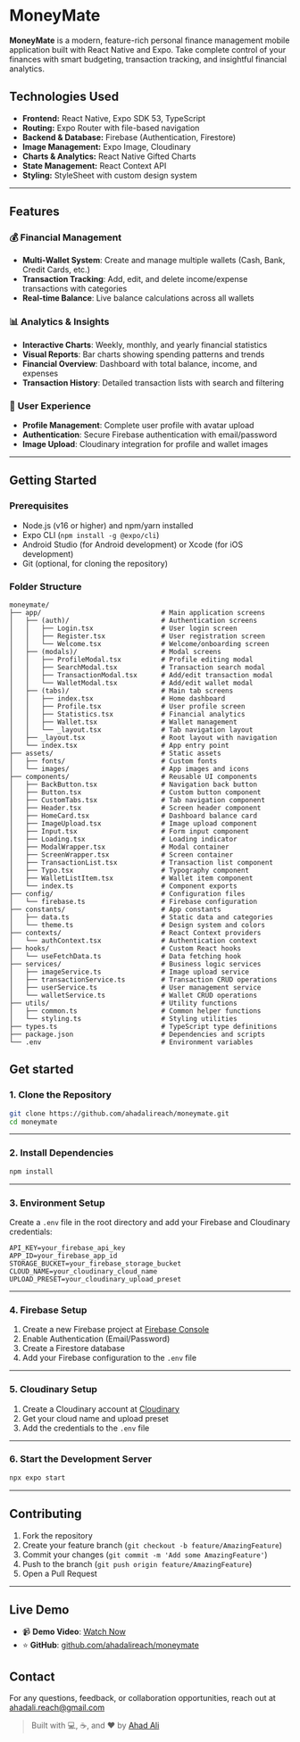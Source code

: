 # MoneyMate

**MoneyMate** is a modern, feature-rich personal finance management mobile application built with React Native and Expo. Take complete control of your finances with smart budgeting, transaction tracking, and insightful financial analytics.

## Technologies Used

- **Frontend:** React Native, Expo SDK 53, TypeScript
- **Routing:** Expo Router with file-based navigation
- **Backend & Database:** Firebase (Authentication, Firestore)
- **Image Management:** Expo Image, Cloudinary
- **Charts & Analytics:** React Native Gifted Charts
- **State Management:** React Context API
- **Styling:** StyleSheet with custom design system

---

## Features

### 💰 **Financial Management**

- **Multi-Wallet System**: Create and manage multiple wallets (Cash, Bank, Credit Cards, etc.)
- **Transaction Tracking**: Add, edit, and delete income/expense transactions with categories
- **Real-time Balance**: Live balance calculations across all wallets

### 📊 **Analytics & Insights**

- **Interactive Charts**: Weekly, monthly, and yearly financial statistics
- **Visual Reports**: Bar charts showing spending patterns and trends
- **Financial Overview**: Dashboard with total balance, income, and expenses
- **Transaction History**: Detailed transaction lists with search and filtering

### 👤 **User Experience**

- **Profile Management**: Complete user profile with avatar upload
- **Authentication**: Secure Firebase authentication with email/password
- **Image Upload**: Cloudinary integration for profile and wallet images

---

## Getting Started

### Prerequisites

- Node.js (v16 or higher) and npm/yarn installed
- Expo CLI (`npm install -g @expo/cli`)
- Android Studio (for Android development) or Xcode (for iOS development)
- Git (optional, for cloning the repository)

### Folder Structure

```plaintext
moneymate/
├── app/                              # Main application screens
│   ├── (auth)/                       # Authentication screens
│   │   ├── Login.tsx                 # User login screen
│   │   ├── Register.tsx              # User registration screen
│   │   └── Welcome.tsx               # Welcome/onboarding screen
│   ├── (modals)/                     # Modal screens
│   │   ├── ProfileModal.tsx          # Profile editing modal
│   │   ├── SearchModal.tsx           # Transaction search modal
│   │   ├── TransactionModal.tsx      # Add/edit transaction modal
│   │   └── WalletModal.tsx           # Add/edit wallet modal
│   ├── (tabs)/                       # Main tab screens
│   │   ├── index.tsx                 # Home dashboard
│   │   ├── Profile.tsx               # User profile screen
│   │   ├── Statistics.tsx            # Financial analytics
│   │   ├── Wallet.tsx                # Wallet management
│   │   └── _layout.tsx               # Tab navigation layout
│   ├── _layout.tsx                   # Root layout with navigation
│   └── index.tsx                     # App entry point
├── assets/                           # Static assets
│   ├── fonts/                        # Custom fonts
│   └── images/                       # App images and icons
├── components/                       # Reusable UI components
│   ├── BackButton.tsx                # Navigation back button
│   ├── Button.tsx                    # Custom button component
│   ├── CustomTabs.tsx                # Tab navigation component
│   ├── Header.tsx                    # Screen header component
│   ├── HomeCard.tsx                  # Dashboard balance card
│   ├── ImageUpload.tsx               # Image upload component
│   ├── Input.tsx                     # Form input component
│   ├── Loading.tsx                   # Loading indicator
│   ├── ModalWrapper.tsx              # Modal container
│   ├── ScreenWrapper.tsx             # Screen container
│   ├── TransactionList.tsx           # Transaction list component
│   ├── Typo.tsx                      # Typography component
│   ├── WalletListItem.tsx            # Wallet item component
│   └── index.ts                      # Component exports
├── config/                           # Configuration files
│   └── firebase.ts                   # Firebase configuration
├── constants/                        # App constants
│   ├── data.ts                       # Static data and categories
│   └── theme.ts                      # Design system and colors
├── contexts/                         # React Context providers
│   └── authContext.tsx               # Authentication context
├── hooks/                            # Custom React hooks
│   └── useFetchData.ts               # Data fetching hook
├── services/                         # Business logic services
│   ├── imageService.ts               # Image upload service
│   ├── transactionService.ts         # Transaction CRUD operations
│   ├── userService.ts                # User management service
│   └── walletService.ts              # Wallet CRUD operations
├── utils/                            # Utility functions
│   ├── common.ts                     # Common helper functions
│   └── styling.ts                    # Styling utilities
├── types.ts                          # TypeScript type definitions
├── package.json                      # Dependencies and scripts
└── .env                              # Environment variables
```

## Get started

### 1. Clone the Repository

```bash
git clone https://github.com/ahadalireach/moneymate.git
cd moneymate
```

---

### 2. Install Dependencies

```bash
npm install
```

---

### 3. Environment Setup

Create a `.env` file in the root directory and add your Firebase and Cloudinary credentials:

```env
API_KEY=your_firebase_api_key
APP_ID=your_firebase_app_id
STORAGE_BUCKET=your_firebase_storage_bucket
CLOUD_NAME=your_cloudinary_cloud_name
UPLOAD_PRESET=your_cloudinary_upload_preset
```

---

### 4. Firebase Setup

1. Create a new Firebase project at [Firebase Console](https://console.firebase.google.com)
2. Enable Authentication (Email/Password)
3. Create a Firestore database
4. Add your Firebase configuration to the `.env` file

---

### 5. Cloudinary Setup

1. Create a Cloudinary account at [Cloudinary](https://cloudinary.com)
2. Get your cloud name and upload preset
3. Add the credentials to the `.env` file

---

### 6. Start the Development Server

```bash
npx expo start
```

---

## Contributing

1. Fork the repository
2. Create your feature branch (`git checkout -b feature/AmazingFeature`)
3. Commit your changes (`git commit -m 'Add some AmazingFeature'`)
4. Push to the branch (`git push origin feature/AmazingFeature`)
5. Open a Pull Request

---

## Live Demo

- 📹 **Demo Video**: [Watch Now](#)
- ⭐ **GitHub**: [github.com/ahadalireach/moneymate](https://github.com/ahadalireach/moneymate)

## Contact

For any questions, feedback, or collaboration opportunities, reach out at [ahadali.reach@gmail.com](mailto:ahadali.reach@gmail.com)

> Built with 💻, ☕, and ❤️ by [Ahad Ali](https://ahadali.me)
